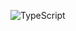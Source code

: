 
![TypeScript](https://img.shields.io/badge/-TypeScript-007ACC?style=flat&logoColor=fff&logo=typescript)&nbsp;


